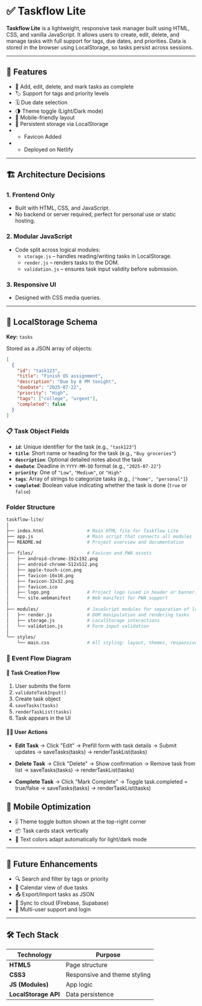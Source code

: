 # ✅ Taskflow Lite

**Taskflow Lite** is a lightweight, responsive task manager built using HTML, CSS, and vanilla JavaScript. It allows users to create, edit, delete, and manage tasks with full support for tags, due dates, and priorities. Data is stored in the browser using LocalStorage, so tasks persist across sessions.

---

## 🚀 Features

- 📌 Add, edit, delete, and mark tasks as complete
- 🏷️ Support for tags and priority levels
- 🗓️ Due date selection
- 🌗 Theme toggle (Light/Dark mode)
- 📱 Mobile-friendly layout
- 💾 Persistent storage via LocalStorage
-  - Favicon Added
-  - Deployed on Netlify

---

## 🏗️ Architecture Decisions

### 1. **Frontend Only**
- Built with HTML, CSS, and JavaScript.
- No backend or server required, perfect for personal use or static hosting.

### 2. **Modular JavaScript**
- Code split across logical modules:
  - `storage.js` – handles reading/writing tasks in LocalStorage.
  - `render.js` – renders tasks to the DOM.
  - `validation.js` – ensures task input validity before submission.

### 3. **Responsive UI**
- Designed with CSS media queries.

---

## 💾 LocalStorage Schema

**Key:** `tasks`

Stored as a JSON array of objects:

```json
[
  {
    "id": "task123",
    "title": "Finish OS assignment",
    "description": "Due by 8 PM tonight",
    "dueDate": "2025-07-22",
    "priority": "High",
    "tags": ["college", "urgent"],
    "completed": false
  }
]
```

### 📋 Task Object Fields

- **`id`**: Unique identifier for the task (e.g., `"task123"`)
- **`title`**: Short name or heading for the task (e.g., `"Buy groceries"`)
- **`description`**: Optional detailed notes about the task
- **`dueDate`**: Deadline in `YYYY-MM-DD` format (e.g., `"2025-07-22"`)
- **`priority`**: One of `"Low"`, `"Medium"`, or `"High"`
- **`tags`**: Array of strings to categorize tasks (e.g., `["home", "personal"]`)
- **`completed`**: Boolean value indicating whether the task is done (`true` or `false`)

### Folder Structure
```bash
taskflow-lite/
│
├── index.html                # Main HTML file for Taskflow Lite
├── app.js                    # Main script that connects all modules
├── README.md                 # Project overview and documentation
│
├── files/                    # Favicon and PWA assets
│   ├── android-chrome-192x192.png
│   ├── android-chrome-512x512.png
│   ├── apple-touch-icon.png
│   ├── favicon-16x16.png
│   ├── favicon-32x32.png
│   ├── favicon.ico
│   ├── logo.png              # Project logo (used in header or banner)
│   └── site.webmanifest      # Web manifest for PWA support
│
├── modules/                  # JavaScript modules for separation of logic
│   ├── render.js             # DOM manipulation and rendering tasks
│   ├── storage.js            # LocalStorage interactions
│   └── validation.js         # Form input validation
│
└── styles/
    └── main.css              # All styling: layout, themes, responsiveness

```

### 🔄 Event Flow Diagram

#### 📝 Task Creation Flow

1. User submits the form
2. `validateTaskInput()`
3. Create task object
4. `saveTasks(tasks)`
5. `renderTaskList(tasks)`
6. Task appears in the UI



#### 🧑‍💻 User Actions

- **Edit Task**
→ Click "Edit"
→ Prefill form with task details
→ Submit updates
→ saveTasks(tasks)
→ renderTaskList(tasks)


- **Delete Task**
→ Click "Delete"
→ Show confirmation
→ Remove task from list
→ saveTasks(tasks)
→ renderTaskList(tasks)


- **Complete Task**
→ Click "Mark Complete"
→ Toggle task.completed = true/false
→ saveTasks(tasks)
→ renderTaskList(tasks)

## 📱 Mobile Optimization

- 🎚️ Theme toggle button shown at the top-right corner
- 📦 Task cards stack vertically
- 🎨 Text colors adapt automatically for light/dark mode

---

## 🌱 Future Enhancements

- 🔍 Search and filter by tags or priority  
- 📅 Calendar view of due tasks  
- 📤 Export/Import tasks as JSON  
- 🔄 Sync to cloud (Firebase, Supabase)  
- 🔐 Multi-user support and login  

---

## 🛠️ Tech Stack

| Technology           | Purpose                        |
|----------------------|--------------------------------|
| **HTML5**            | Page structure                 |
| **CSS3**             | Responsive and theme styling   |
| **JS (Modules)**     | App logic                      |
| **LocalStorage API** | Data persistence               |

